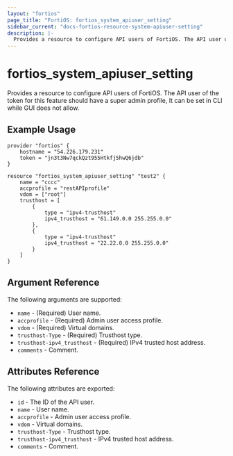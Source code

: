```yaml
---
layout: "fortios"
page_title: "FortiOS: fortios_system_apiuser_setting"
sidebar_current: "docs-fortios-resource-system-apiuser-setting"
description: |-
  Provides a resource to configure API users of FortiOS. The API user of the token for this feature should have a super admin profile, It can be set in CLI while GUI does not allow.
---
```


# fortios_system_apiuser_setting
Provides a resource to configure API users of FortiOS. The API user of the token for this feature should have a super admin profile, It can be set in CLI while GUI does not allow.

## Example Usage
```hcl
provider "fortios" {
	hostname = "54.226.179.231"
	token = "jn3t3Nw7qckQzt955Htkfj5hwQ6jdb"
}

resource "fortios_system_apiuser_setting" "test2" {
	name = "cccc"
	accprofile = "restAPIprofile"
	vdom = ["root"]
	trusthost = [
		{
			type = "ipv4-trusthost"
			ipv4_trusthost = "61.149.0.0 255.255.0.0"
		},
		{
			type = "ipv4-trusthost"
			ipv4_trusthost = "22.22.0.0 255.255.0.0"
		}				
	]
}
```

## Argument Reference
The following arguments are supported:
* `name` - (Required) User name.
* `accprofile` - (Required) Admin user access profile.
* `vdom` - (Required) Virtual domains.
* `trusthost-Type` - (Required) Trusthost type.
* `trusthost-ipv4_trusthost` - (Required) IPv4 trusted host address.
* `comments` - Comment.

## Attributes Reference
The following attributes are exported:
* `id` - The ID of the API user.
* `name` - User name.
* `accprofile` - Admin user access profile.
* `vdom` - Virtual domains.
* `trusthost-Type` - Trusthost type.
* `trusthost-ipv4_trusthost` - IPv4 trusted host address.
* `comments` - Comment.
